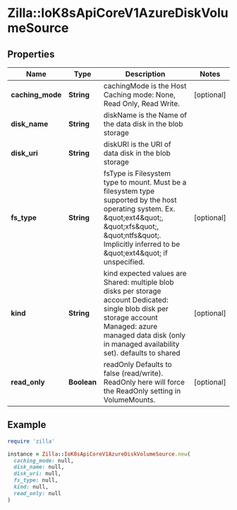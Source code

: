 # Zilla::IoK8sApiCoreV1AzureDiskVolumeSource

## Properties

| Name | Type | Description | Notes |
| ---- | ---- | ----------- | ----- |
| **caching_mode** | **String** | cachingMode is the Host Caching mode: None, Read Only, Read Write. | [optional] |
| **disk_name** | **String** | diskName is the Name of the data disk in the blob storage |  |
| **disk_uri** | **String** | diskURI is the URI of data disk in the blob storage |  |
| **fs_type** | **String** | fsType is Filesystem type to mount. Must be a filesystem type supported by the host operating system. Ex. \&quot;ext4\&quot;, \&quot;xfs\&quot;, \&quot;ntfs\&quot;. Implicitly inferred to be \&quot;ext4\&quot; if unspecified. | [optional] |
| **kind** | **String** | kind expected values are Shared: multiple blob disks per storage account  Dedicated: single blob disk per storage account  Managed: azure managed data disk (only in managed availability set). defaults to shared | [optional] |
| **read_only** | **Boolean** | readOnly Defaults to false (read/write). ReadOnly here will force the ReadOnly setting in VolumeMounts. | [optional] |

## Example

```ruby
require 'zilla'

instance = Zilla::IoK8sApiCoreV1AzureDiskVolumeSource.new(
  caching_mode: null,
  disk_name: null,
  disk_uri: null,
  fs_type: null,
  kind: null,
  read_only: null
)
```

